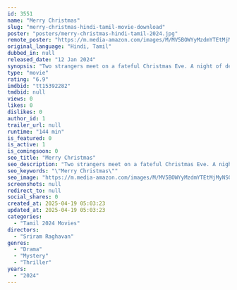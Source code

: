 ```yaml
---
id: 3551
name: "Merry Christmas"
slug: "merry-christmas-hindi-tamil-movie-download"
poster: "posters/merry-christmas-hindi-tamil-2024.jpg"
remote_poster: "https://m.media-amazon.com/images/M/MV5BOWYyMzdmYTEtMjMyNS00YzRhLTg3MjQtODlkNGQzNjYyODhjXkEyXkFqcGc@._V1_SX300.jpg"
original_language: "Hindi, Tamil"
dubbed_in: null
released_date: "12 Jan 2024"
synopsis: "Two strangers meet on a fateful Christmas Eve. A night of delirious romance turns into a nightmare. Revealing anything more would be a crime."
type: "movie"
rating: "6.9"
imdbid: "tt15392282"
tmdbid: null
views: 0
likes: 0
dislikes: 0
author_id: 1
trailer_url: null
runtime: "144 min"
is_featured: 0
is_active: 1
is_comingsoon: 0
seo_title: "Merry Christmas"
seo_description: "Two strangers meet on a fateful Christmas Eve. A night of delirious romance turns into a nightmare. Revealing anything more would be a crime."
seo_keywords: "\"Merry Christmas\""
seo_image: "https://m.media-amazon.com/images/M/MV5BOWYyMzdmYTEtMjMyNS00YzRhLTg3MjQtODlkNGQzNjYyODhjXkEyXkFqcGc@._V1_SX300.jpg"
screenshots: null
redirect_to: null
social_shares: 0
created_at: 2025-04-19 05:03:23
updated_at: 2025-04-19 05:03:23
categories:
  - "Tamil 2024 Movies"
directors:
  - "Sriram Raghavan"
genres:
  - "Drama"
  - "Mystery"
  - "Thriller"
years:
  - "2024"
---
```

